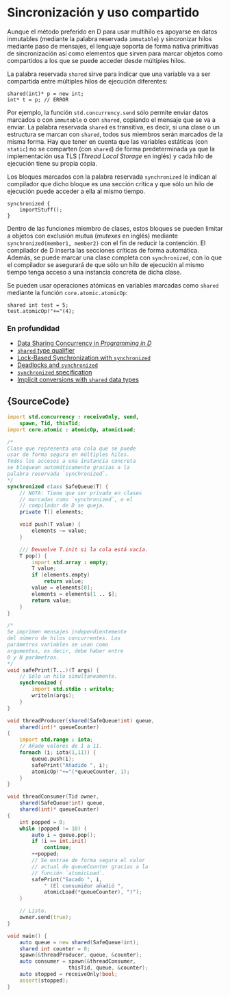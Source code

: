 # Sincronización y uso compartido

Aunque el método preferido en D para usar multihilo es apoyarse en datos
inmutables (mediante la palabra reservada `immutable`) y sincronizar hilos
mediante paso de mensajes, el lenguaje soporta de forma nativa primitivas de
sincronización así como elementos que sirven para marcar objetos como
compartidos a los que se puede acceder desde múltiples hilos.

La palabra reservada `shared` sirve para indicar que una variable va a ser
compartida entre múltiples hilos de ejecución diferentes:

    shared(int)* p = new int;
    int* t = p; // ERROR

Por ejemplo, la función `std.concurrency.send` sólo permite enviar datos
marcados o con `immutable` o con `shared`, copiando el mensaje que se va a
enviar. La palabra reservada `shared` es transitiva, es decir, si una clase
o un estructura se marcan con `shared`, todos sus miembros serán marcados
de la misma forma. Hay que tener en cuenta que las variables estáticas (con
`static`) no se comparten (con `shared`) de forma predeterminada ya que la
implementación usa TLS (*Thread Local Storage* en inglés) y cada hilo de
ejecución tiene su propia copia.

Los bloques marcados con la palabra reservada `synchronized` le indican al
compilador que dicho bloque es una sección crítica y que sólo un hilo de
ejecución puede acceder a ella al mismo tiempo.

    synchronized {
        importStuff();
    }

Dentro de las funciones miembro de clases, estos bloques se pueden limitar a
objetos con exclusión mutua (*mutexes* en inglés) mediante
`synchronized(member1, member2)` con el fin de reducir la contención. El
compilador de D inserta las secciones críticas de forma automática. Además,
se puede marcar una clase completa con `synchronized`, con lo que el compilador
se asegurará de que sólo un hilo de ejecución al mismo tiempo tenga acceso
a una instancia concreta de dicha clase.

Se pueden usar operaciones atómicas en variables marcadas como `shared`
mediante la función `core.atomic.atomicOp`:

    shared int test = 5;
    test.atomicOp!"+="(4);

### En profundidad

- [Data Sharing Concurrency in _Programming in D_](http://ddili.org/ders/d.en/concurrency_shared.html)
- [`shared` type qualifier](http://www.informit.com/articles/article.aspx?p=1609144&seqNum=11)
- [Lock-Based Synchronization with `synchronized`](http://www.informit.com/articles/article.aspx?p=1609144&seqNum=13)
- [Deadlocks and `synchronized`](http://www.informit.com/articles/article.aspx?p=1609144&seqNum=15)
- [`synchronized` specification](https://dlang.org/spec/statement.html#SynchronizedStatement)
- [Implicit conversions with `shared` data types](https://dlang.org/spec/const3.html#implicit_conversions)

## {SourceCode}

```d
import std.concurrency : receiveOnly, send,
    spawn, Tid, thisTid;
import core.atomic : atomicOp, atomicLoad;

/*
Clase que representa una cola que se puede
usar de forma segura en múltiples hilos.
Todos los accesos a una instancia concreta
se bloquean automáticamente gracias a la
palabra reservada `synchronized`.
*/
synchronized class SafeQueue(T) {
    // NOTA: Tiene que ser privado en clases
    // marcadas como `synchronized`, o el
    // compilador de D se queja.
    private T[] elements;

    void push(T value) {
        elements ~= value;
    }

    /// Devuelve T.init si la cola está vacía.
    T pop() {
        import std.array : empty;
        T value;
        if (elements.empty)
            return value;
        value = elements[0];
        elements = elements[1 .. $];
        return value;
    }
}

/*
Se imprimen mensajes independientemente
del número de hilos concurrentes. Los
parámetros variables se usan como
argumentos, es decir, debe haber entre
0 y N parámetros.
*/
void safePrint(T...)(T args) {
    // Sólo un hilo simultaneamente.
    synchronized {
        import std.stdio : writeln;
        writeln(args);
    }
}

void threadProducer(shared(SafeQueue!int) queue,
    shared(int)* queueCounter)
{
    import std.range : iota;
    // Añade valores de 1 a 11.
    foreach (i; iota(1,11)) {
        queue.push(i);
        safePrint("Añadido ", i);
        atomicOp!"+="(*queueCounter, 1);
    }
}

void threadConsumer(Tid owner,
    shared(SafeQueue!int) queue,
    shared(int)* queueCounter)
{
    int popped = 0;
    while (popped != 10) {
        auto i = queue.pop();
        if (i == int.init)
            continue;
        ++popped;
        // Se extrae de forma segura el valor
        // actual de queueCounter gracias a la
        // función `atomicLoad`.
        safePrint("Sacado ", i,
            " (El consumidor añadió ",
            atomicLoad(*queueCounter), ")");
    }

    // Listo.
    owner.send(true);
}

void main() {
    auto queue = new shared(SafeQueue!int);
    shared int counter = 0;
    spawn(&threadProducer, queue, &counter);
    auto consumer = spawn(&threadConsumer,
                    thisTid, queue, &counter);
    auto stopped = receiveOnly!bool;
    assert(stopped);
}
```
